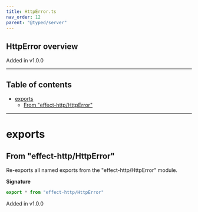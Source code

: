 ```yaml
---
title: HttpError.ts
nav_order: 12
parent: "@typed/server"
---
```


## HttpError overview

Added in v1.0.0

---

<h2 class="text-delta">Table of contents</h2>

- [exports](#exports)
  - [From "effect-http/HttpError"](#from-effect-httphttperror)

---

# exports

## From "effect-http/HttpError"

Re-exports all named exports from the "effect-http/HttpError" module.

**Signature**

```ts
export * from "effect-http/HttpError"
```

Added in v1.0.0
